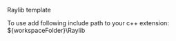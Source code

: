   Raylib template

To use add following include path to your c++ extension:
    ${workspaceFolder}\Raylib
